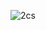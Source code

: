 ![2cs](https://user-images.githubusercontent.com/30393829/135623204-b436ed81-0119-4610-867c-3122dc8f3851.jpg)
